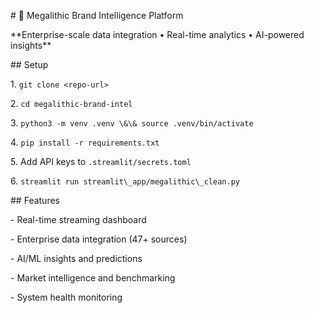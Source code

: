 \# 🚀 Megalithic Brand Intelligence Platform



\*\*Enterprise-scale data integration • Real-time analytics • AI-powered insights\*\*



\## Setup



1\. `git clone <repo-url>`

2\. `cd megalithic-brand-intel`

3\. `python3 -m venv .venv \&\& source .venv/bin/activate`

4\. `pip install -r requirements.txt`

5\. Add API keys to `.streamlit/secrets.toml`

6\. `streamlit run streamlit\_app/megalithic\_clean.py`



\## Features



\- Real-time streaming dashboard  

\- Enterprise data integration (47+ sources)  

\- AI/ML insights and predictions  

\- Market intelligence and benchmarking  

\- System health monitoring  




